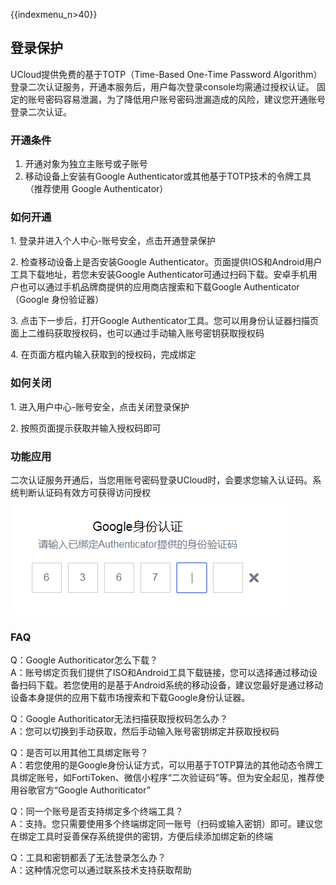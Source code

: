 {{indexmenu_n>40}}

## 登录保护

UCloud提供免费的基于TOTP（Time-Based One-Time Password
Algorithm）登录二次认证服务，开通本服务后，用户每次登录console均需通过授权认证。
固定的账号密码容易泄漏，为了降低用户账号密码泄漏造成的风险，建议您开通账号登录二次认证。

### 开通条件

1.  开通对象为独立主账号或子账号
2.  移动设备上安装有Google Authenticator或其他基于TOTP技术的令牌工具（推荐使用 Google
    Authenticator）

### 如何开通

1\. 登录并进入个人中心-账号安全，点击开通登录保护

2\. 检查移动设备上是否安装Google Authenticator。页面提供IOS和Android用户工具下载地址，若您未安装Google
Authenticator可通过扫码下载。安卓手机用户也可以通过手机品牌商提供的应用商店搜索和下载Google
Authenticator（Google 身份验证器）

3\. 点击下一步后，打开Google
Authenticator工具。您可以用身份认证器扫描页面上二维码获取授权码，也可以通过手动输入账号密钥获取授权码

4\. 在页面方框内输入获取到的授权码，完成绑定

### 如何关闭

1\. 进入用户中心-账号安全，点击关闭登录保护

2\. 按照页面提示获取并输入授权码即可

### 功能应用

二次认证服务开通后，当您用账号密码登录UCloud时，会要求您输入认证码。系统判断认证码有效方可获得访问授权  
![](/images/account-2018-12-28_10_51_1.png)

### FAQ

Q：Google Authoriticator怎么下载？  
A：账号绑定页我们提供了ISO和Android工具下载链接，您可以选择通过移动设备扫码下载。若您使用的是基于Android系统的移动设备，建议您最好是通过移动设备本身提供的应用下载市场搜索和下载Google身份认证器。

Q：Google Authoriticator无法扫描获取授权码怎么办？  
A：您可以切换到手动获取，然后手动输入账号密钥绑定并获取授权码

Q：是否可以用其他工具绑定账号？  
A：若您使用的是Google身份认证方式，可以用基于TOTP算法的其他动态令牌工具绑定账号，如FortiToken、微信小程序“二次验证码”等。但为安全起见，推荐使用谷歌官方“Google
Authoriticator”

Q：同一个账号是否支持绑定多个终端工具？  
A：支持。您只需要使用多个终端绑定同一账号（扫码或输入密钥）即可。建议您在绑定工具时妥善保存系统提供的密钥，方便后续添加绑定新的终端

Q：工具和密钥都丢了无法登录怎么办？  
A：这种情况您可以通过联系技术支持获取帮助
